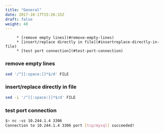 ```yaml
---
title: "General"
date: 2017-10-17T15:26:15Z
draft: false
weight: 40
---
```


<!--ts-->
         * [remove empty lines](#remove-empty-lines)
         * [insert/replace directly in file](#insertreplace-directly-in-file)
         * [test port connection](#test-port-connection)

<!-- Added by: morelly_t1, at: Fri 12 Feb 2021 02:36:38 PM CET -->

<!--te-->

### remove empty lines
```bash
sed '/^[[:space:]]*$/d' FILE
```

### insert/replace directly in file
```bash
sed -i '/^[[:space:]]*$/d' FILE
```

### test port connection
```bash
$> nc -vz 10.244.1.4 3306
Connection to 10.244.1.4 3306 port [tcp/mysql] succeeded!
```
